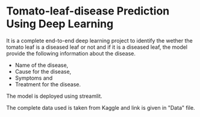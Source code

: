 # Tomato-leaf-disease Prediction Using Deep Learning

It is a complete end-to-end deep learning project to identify the wether the tomato leaf is a diseased leaf or not and if it is a diseased leaf, the model provide the following information about the disease.
* Name of the disease, 
* Cause for the disease, 
* Symptoms and 
* Treatment for the disease.

The model is deployed using streamlit.

The complete data used is taken from Kaggle and link is given in "Data" file.
 
